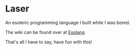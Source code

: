 # Laser
An esoteric programming language I built while I was bored.

The wiki can be found over at [Esolang](https://esolangs.org/wiki/Laser)

That's all I have to say, have fun with this!
